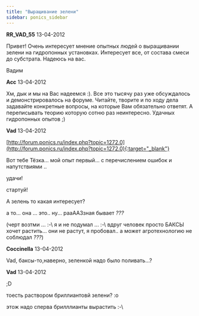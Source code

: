 ```yaml
---
title: "Выращивание зелени"
sidebar: ponics_sidebar
---
```


**RR_VAD_55** 13-04-2012

Привет! Очень интересует мнение опытных людей о выращивании зелени на гидропонных установках. Интересует все, от состава смеси до субстрата. Надеюсь на вас.

Вадим


**Acc** 13-04-2012

Хм, дык и мы на Вас надеемся :). Все это тысячу раз уже обсуждалось и демонстрировалось на форуме. Читайте, творите и по ходу дела задавайте конкретные вопросы, на которые Вам обязательно ответят. А переписывать теорию которую сотню раз неинтересно. Удачных гидропонных опытов ;)


**Vad** 13-04-2012

[http://forum.ponics.ru/index.php?topic=1272.0](http://forum.ponics.ru/index.php?topic=1272.0){:target="_blank"}

Вот тебе Тёзка... мой опыт первый... с перечислением ошибок и напутствиями ..

удачи!

стартуй!

А зелень то какая интересует?

а то... она ... это.. ну... рааААЗзная бывает *???*

(черт возтми ... :-\ я и не подумал ... :-\ вдруг человек просто БАКСЫ хочет растить... они не растут, я пробовал.. а может агротехнологию не соблюдал *???*)


**Coccinella** 13-04-2012

Vad, баксы-то,наверно, зеленкой надо было поливать...?


**Vad** 13-04-2012

;D

тоесть раствором бриллиантовй зелени? :o

этож надо сперва брилллианты вырастить :-\


